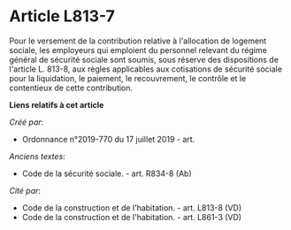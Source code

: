 # Article L813-7

Pour le versement de la contribution relative à l'allocation de logement sociale, les employeurs qui emploient du personnel
relevant du régime général de sécurité sociale sont soumis, sous réserve des dispositions de l'article L. 813-8, aux règles
applicables aux cotisations de sécurité sociale pour la liquidation, le paiement, le recouvrement, le contrôle et le
contentieux de cette contribution.

**Liens relatifs à cet article**

_Créé par_:

  - Ordonnance n°2019-770 du 17 juillet 2019 - art.

_Anciens textes_:

  - Code de la sécurité sociale. - art. R834-8 (Ab)

_Cité par_:

  - Code de la construction et de l'habitation. - art. L813-8 (VD)
  - Code de la construction et de l'habitation. - art. L861-3 (VD)
